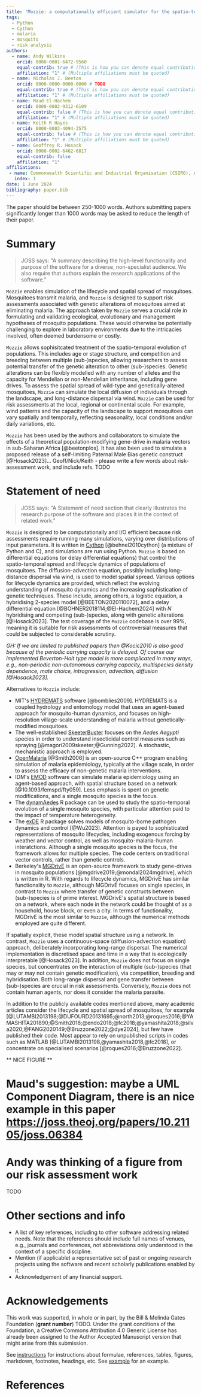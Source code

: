 ```yaml
---
title: 'Mozzie: a computationally efficient simulator for the spatio-temporal modelling of mosquitoes'
tags:
  - Python
  - Cython
  - malaria
  - mosquito
  - risk analysis
authors:
  - name: Andy Wilkins
    orcid: 0000-0001-6472-9560
    equal-contrib: true # (This is how you can denote equal contributions between multiple authors)
    affiliation: "1" # (Multiple affiliations must be quoted)
  - name: Nicholas J. Beeton
    orcid: 0000-0000-0000-0000 # TODO
    equal-contrib: true # (This is how you can denote equal contributions between multiple authors)
    affiliation: "1" # (Multiple affiliations must be quoted)
  - name: Maud El-Hachem
    orcid: 0000-0002-9312-6109
    equal-contrib: false # (This is how you can denote equal contributions between multiple authors)
    affiliation: "1" # (Multiple affiliations must be quoted)
  - name: Keith R Hayes
    orcid: 0000-0003-4094-3575
    equal-contrib: false # (This is how you can denote equal contributions between multiple authors)
    affiliation: "1" # (Multiple affiliations must be quoted)
  - name: Geoffrey R. Hosack
    orcid: 0000-0002-6462-6817
    equal-contrib: false
    affiliation: "1"
affiliations:
 - name: Commonwealth Scientific and Industrial Organisation (CSIRO), Australia
   index: 1
date: 1 June 2024
bibliography: paper.bib
---
```


The paper should be between 250-1000 words. Authors submitting papers significantly longer than 1000 words may be asked to reduce the length of their paper.

# Summary

> JOSS says: "A summary describing the high-level functionality and purpose of the software for a diverse, non-specialist audience.  We also require that authors explain the research applications of the software."

`Mozzie` enables simulation of the lifecycle and spatial spread of mosquitoes.  Mosquitoes transmit malaria, and `Mozzie` is designed to support risk assessments associated with genetic alterations of mosquitoes aimed at eliminating malaria.  The approach taken by `Mozzie` serves a crucial role in formulating and validating ecological, evolutionary and management hypotheses of mosquito populations. These would otherwise be potentially challenging to explore in laboratory environments due to the intricacies involved, often deemed burdensome or costly.

`Mozzie` allows sophisitcated treatment of the spatio-temporal evolution of populations.  This includes age or stage structure, and competition and breeding between multiple (sub-)species, allowing researchers to assess potential transfer of the genetic alteration to other (sub-)species.  Genetic alterations can be flexibly modelled with any number of alleles and the capacity for Mendelian or non-Mendelian inheritance, including gene drives.  To assess the spatial spread of wild-type and genetically-altered mosquitoes, `Mozzie` can simulate the local diffusion of individuals through the landscape, and long-distance dispersal via wind.  `Mozzie` can be used for risk assessments at the local, regional or continental scale.  For example, wind patterns and the capacity of the landscape to support mosquitoes can vary spatially and temporally, reflecting seasonality, local conditions and/or daily variations, etc.  

`Mozzie` has been used by the authors and collaborators to simulate the effects of a theoretical population-modifying gene-drive in malaria vectors in sub-Saharan Africa [@beetonplos]. It has also been used to simulate a proposed release of a self-limiting Paternal Male Bias genetic construct [@Hosack2023]... Geoff/Nick/Keith - please write a few words about risk-assessment work, and include refs.  TODO


# Statement of need

> JOSS says: "A Statement of need section that clearly illustrates the research purpose of the software and places it in the context of related work."

`Mozzie` is designed to be computationally and I/O efficient because risk assessments require running many simulations, varying over distributions of input parameters.  It is written in [Cython](https://cython.org) [@behnel2010cython] (a mixture of Python and C), and simulations are run using Python.  `Mozzie` is based on differential equations (or delay differential equations) that control the spatio-temporal spread and lifecycle dynamics of populations of mosquitoes.   The diffusion-advection equation, possibly including long-distance dispersal via wind, is used to model spatial spread.  Various options for lifecycle dynamics are provided, which reflect the evolving understanding of mosquito dynamics and the increasing sophistication of genetic techniques.  These include, among others, a logistic equation, a hybridising 2-species model [@BEETON2020110072], and a delay differential equation [@BOHNER2018114;@El-Hachem2024] with $N$ hybridising and competing (sub-)species, along with genetic alterations [@Hosack2023].  The test coverage of the `Mozzie` codebase is over 99%, meaning it is suitable for risk assessments of controversial measures that could be subjected to considerable scrutiny.

*GH: If we are limited to published papers then @Kocic2010 is also good because of the periodic carrying capacity is delayed. Of course our implemented Beverton-Holt type model is  more complicated in many ways, e.g., non-periodic non-autonomous carrying capacity, multispecies density dependence, mate choice, introgression, advection, diffusion [@Hosack2023].*

Alternatives to `Mozzie` include:

- MIT's [HYDREMATS](https://eltahir.mit.edu/models/hydremats/) software [@bomblies2009].  HYDREMATS is a coupled hydrology and entomology model that uses an agent-based approach for mosquito-human dynamics, and focuses on high-resolution village-scale understanding of malaria without genetically-modified mosquitoes.
- The well-established [SkeeterBuster](https://github.com/helmingstay/SkeeterBuster) focuses on the _Aedes Aegypti_ species in order to understand insecticidal control measures such as spraying [@magori2009skeeter;@Gunning2022].  A stochastic, mechanistic approach is employed.
- [OpenMalaria](https://github.com/SwissTPH/openmalaria/wiki) [@Smith2006] is an open-source C++ program enabling simulation of malaria epidemiology, typically at the village scale, in order to assess the efficacy of non-genetic malaria interventions.
- IDM's [EMOD](https://docs.idmod.org/projects/emod-malaria/en/latest/index.html) software can simulate malaria epidemiology using an agent-based approach, with spatial structure based on a network [@10.1093/femspd/fty059].  Less emphasis is spent on genetic modifications, and a single mosquito species is the focus.
- The [dynamAedes](https://cran.r-project.org/web/packages/dynamAedes/vignettes/dynamAedes_02_local.html) R package can be used to study the spatio-temporal evolution of a single mosquito species, with particular attention paid to the impact of temperature heterogeneity.
- The [exDE](https://dd-harp.github.io/exDE/) R package solves models of mosquito-borne pathogen dynamics and control [@Wu2023].  Attention is payed to sophisticated representations of mosquito lifecycles, including exogenous forcing by weather and vector control, as well as mosquito-malaria-human interatctions.  Although a single mosquito species is the focus, the framework allows for multiple species.  The code centers on traditional vector controls, rather than genetic controls.
- Berkeley's [MGDrivE](https://marshalllab.github.io/MGDrivE/) is an open-source framework to study gene-drives in mosquito populations [@mgdrive2019;@mondal2024mgdrive], which is written in R.  With regards to lifecycle dynamics, MGDrivE has similar functionality to `Mozzie`, although MGDrivE focuses on single species, in contrast to `Mozzie` where transfer of genetic constructs between (sub-)species is of prime interest.  MGDrivE's spatial structure is based on a network, where each node in the network could be thought of as a household, house block, or even a city.  In terms of functionality, MGDrivE is the most similar to `Mozzie`, although the numerical methods employed are quite different.

If spatially explicit, these model spatial structure using a network.  In contrast, `Mozzie` uses a continuous-space (diffusion-advection equation) approach, deliberately incorporating long-range dispersal. The numerical implementation is discretised space and time in a way that is ecologically interpretable [@Hosack2023].  In addition, `Mozzie` does not focus on single species, but concentrates on the interaction of multiple (sub-)species (that may or may not contain genetic modification), via competition, breeding and hybridisation.  Both long-range dispersal and gene transfer between (sub-)species are crucial in risk assessments.  Conversely, `Mozzie` does not contain human agents, nor does it consider the malaria parasite.

In addition to the publicly available codes mentioned above, many academic articles consider the lifecycle and spatial spread of mosquitoes, for example [@LUTAMBI2013198;@DUFOURD20131695;@north2013;@roques2016;@YAMASHITA201890;@Smith2018;@endo2018;@fc2018;@yamashita2018;@silva2020;@FANG2020149;@Bruzzone2022;@dye2024], but few have published their code.  Most appear to rely on unpublished scripts in codes such as MATLAB [@LUTAMBI2013198,@yamashita2018,@fc2018], or concentrate on specialised scenarios [@roques2016;@Bruzzone2022].

** NICE FIGURE **
# Maud's suggestion: maybe a UML Component Diagram, there is an nice example in this paper https://joss.theoj.org/papers/10.21105/joss.06384
# Andy was thinking of a figure from our risk assessment work
TODO

# Other sections and info

- A list of key references, including to other software addressing related needs. Note that the references should include full names of venues, e.g., journals and conferences, not abbreviations only understood in the context of a specific discipline.
- Mention (if applicable) a representative set of past or ongoing research projects using the software and recent scholarly publications enabled by it.
- Acknowledgement of any financial support.

# Acknowledgements

This work was supported, in whole or in part, by the Bill & Melinda Gates Foundation (**grant number**) TODO.  Under the grant conditions of the Foundation, a Creative Commons Attribution 4.0 Generic License has already been assigned to the Author Accepted Manuscript version that might arise from this submission.

See [instructions](https://joss.readthedocs.io/en/latest/paper.html) for instructions about formulae, references, tables, figures, markdown, footnotes, headings, etc.  See [example](https://joss.readthedocs.io/en/latest/example_paper.html) for an example.

# References
  
